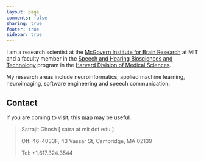 ```yaml
---
layout: page
comments: false
sharing: true
footer: true
sidebar: true
---
```


I am a research scientist at the
[McGovern Institute for Brain Research][MIBR] at MIT and a faculty member in the
[Speech and Hearing Biosciences and Technology][SHBT] program in the
[Harvard Division of Medical Sciences][DMS].

[MIBR]: http://mcgovern.mit.edu
[SHBT]: http://www.hms.harvard.edu/dms/shbt
[DMS]: http://www.hms.harvard.edu/dms

My research areas include neuroinformatics, applied machine learning,
neuroimaging, software engineering and speech communication.

Contact
-------

If you are coming to visit, this [map](http://whereis.mit.edu/?go=46) may be
useful.


> Satrajit Ghosh [ satra at mit dot edu ]
>
> Off:  46-4033F, 43 Vassar St, Cambridge, MA 02139
>
> Tel:  +1.617.324.3544
